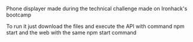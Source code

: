 Phone displayer made during the technical challenge made on Ironhack's bootcamp

To run it just download the files and execute the API with command npm start and the web with the same npm start command
